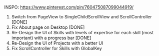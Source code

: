 INSPO: https://www.pinterest.com/pin/760475087099044919/

1. Switch from PageView to SingleChildScrollView and ScrollController [DONE]
2. Fix About page on Desktop [DONE]
3. Re-Design the UI of Skills with levels of expertise for each skill (most important) with a progress bar [DONE]
4. Re-Design the UI of Projects with a better UI
5. Fix ScrollController for Skills with GlobalKey